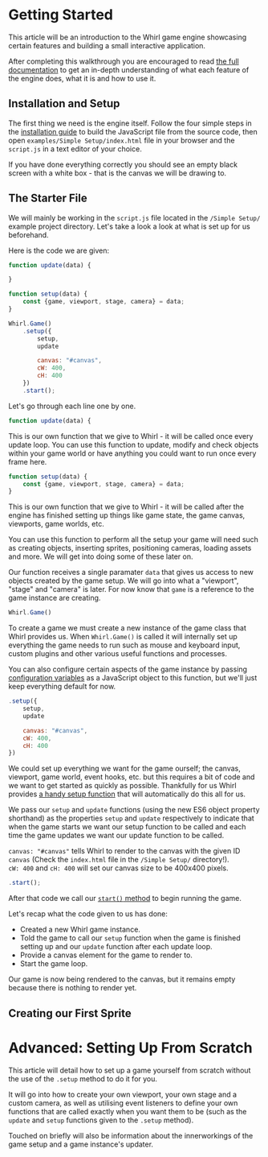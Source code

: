 # Getting Started

This article will be an introduction to the Whirl game engine showcasing certain features and building a small interactive application.

After completing this walkthrough you are encouraged to read [the full documentation](../documentation/classes) to get an in-depth understanding of what each feature of the engine does, what it is and how to use it.

## Installation and Setup

The first thing we need is the engine itself. Follow the four simple steps in the [installation guide](../documentation/install) to build the JavaScript file from the source code, then open `examples/Simple Setup/index.html` file in your browser and the `script.js` in a text editor of your choice.

If you have done everything correctly you should see an empty black screen with a white box - that is the canvas we will be drawing to.

## The Starter File

We will mainly be working in the `script.js` file located in the `/Simple Setup/` example project directory. Let's take a look a look at what is set up for us beforehand.

Here is the code we are given:

```javascript
function update(data) {

}

function setup(data) {
	const {game, viewport, stage, camera} = data;
}

Whirl.Game()
	.setup({
		setup,
		update

		canvas: "#canvas",
		cW: 400,
		cH: 400
	})
	.start();
```

Let's go through each line one by one.

```javascript
function update(data) {
```

This is our own function that we give to Whirl - it will be called once every update loop. You can use this function to update, modify and check objects within your game world or have anything you could want to run once every frame here.

```javascript
function setup(data) {
	const {game, viewport, stage, camera} = data;
}
```

This is our own function that we give to Whirl - it will be called after the engine has finished setting up things like game state, the game canvas, viewports, game worlds, etc.

You can use this function to perform all the setup your game will need such as creating objects, inserting sprites, positioning cameras, loading assets and more. We will get into doing some of these later on.

Our function receives a single paramater `data` that gives us access to new objects created by the game setup. We will go into what a "viewport", "stage" and "camera" is later. For now know that `game` is a reference to the game instance are creating.

```javascript
Whirl.Game()
```

To create a game we must create a new instance of the game class that Whirl provides us. When `Whirl.Game()` is called it will internally set up  everything the game needs to run such as mouse and keyboard input, custom plugins and other various useful functions and processes.

You can also configure certain aspects of the game instance by passing [configuration variables](../documentation/classes/#parameters) as a JavaScript object to this function, but we'll just keep everything default for now.

```javascript
.setup({
	setup,
	update

	canvas: "#canvas",
	cW: 400,
	cH: 400
})
```

We could set up everything we want for the game ourself; the canvas, viewport, game world, event hooks, etc. but this requires a bit of code and we want to get started as quickly as possible. Thankfully for us Whirl provides [a handy setup function](../documentation/classes/#methods) that will automatically do this all for us.

We pass our `setup` and `update` functions (using the new ES6 object property shorthand) as the properties `setup` and `update` respectively to indicate that when the game starts we want our setup function to be called and each time the game updates we want our update function to be called.

`canvas: "#canvas"` tells Whirl to render to the canvas with the given ID `canvas` (Check the `index.html` file in the `/Simple Setup/` directory!).  
`cW: 400` and `cH: 400` will set our canvas size to be 400x400 pixels.

```javascript
.start();
```

After that code we call our [`start()` method](../documentation/classes/#methods) to begin running the game.

Let's recap what the code given to us has done:

* Created a new Whirl game instance.
* Told the game to call our `setup` function when the game is finished setting up and our `update` function after each update loop.
* Provide a canvas element for the game to render to.
* Start the game loop.

Our game is now being rendered to the canvas, but it remains empty because there is nothing to render yet.

## Creating our First Sprite

# Advanced: Setting Up From Scratch

This article will detail how to set up a game yourself from scratch without the use of the `.setup` method to do it for you.

It will go into how to create your own viewport, your own stage and a custom camera, as well as utilising event listeners to define your own functions that are called exactly when you want them to be (such as the `update` and `setup` functions given to the `.setup` method).

Touched on briefly will also be information about the innerworkings of the game setup and a game instance's updater.
